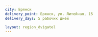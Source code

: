 ```yaml
---
city: Брянск
delivery_point: Брянск, ул. Литейная, 15
delivery_days: 5 рабочих дней

layout: region_dvigatel
---
```

